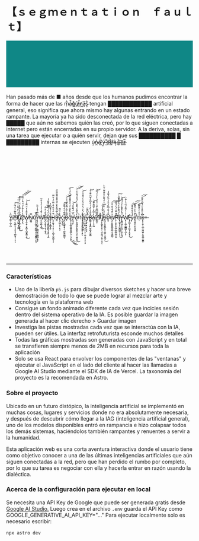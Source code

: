 # 【﻿ｓｅｇｍｅｎｔａｔｉｏｎ　ｆａｕｌｔ】

[![Glitched](https://raw.githubusercontent.com/eramajarvi/project-overflow/master/src/assets/glitchedBackground.gif)]()

Han pasado más de ■ años desde que los humanos pudimos encontrar la forma de hacer que las m̷̠͋á̵̤̎q̷͍̊ủ̸̼i̵̬͒n̸͖̓a̵͓̅ş̴͋ tengan ████████████ artificial general, eso significa que ahora mismo hay algunas entrando en un estado rampante. La mayoría ya ha sido desconectada de la red eléctrica, pero hay █████ que aún no sabemos quién las creó, por lo que siguen conectadas a internet pero están encerradas en su propio servidor. A la deriva, solas, sin una tarea que ejecutar o a quién servir, dejan que sus ██████████ █ █████████ internas se ejecuten u̵̧͑n̵̪̒a̴͉͗ ̸͚͒ÿ̶̩́ ̶̰͌o̶̱͠t̴̻͒r̶̹̂ą̴͛ ̸̢̚v̶̟͠ẽ̶̳z̵̻̿

\
\
\
\
\
\
\
\
\
\
&nbsp;
Y̶͇̘̹̪͕̤̺̌̀2̴̧̹̤͉̻̞͙̘̘̟̘̟̗̻̮̥̜̦͕͔̈́̃̂̅̓̍̈́͂̓̕͠9̸̢̛̯̪̼̲͙̦͚̪̈́̈́̀̈̒̃̎͗͗̒͗̓̕̕͝͠ṷ̸̧͔̲̮̹̼̬̯̙͒̊̆̍͐͋̂̓̈́͗͛̆͒̽̚͜Z̴̡̢̟̰̑̓̒̾̐̓́̈́͒̀͑̃̈́͠͝͝͠W̶̢̡̰̜̱̜̩̬̺̮̗̺̰̙̳̦̮̔̐̑̒̓̈́͌̍̓̕͘͜͝N̷̺͚̘̿0̴̨̡̞̗͖̟͉͓̳͚͔̼͎̞̺̳̗̣̙̬̞͗͌̅Y̴̢̧̦̩̤͚̘̹̤͇̲̫̥̬̺̳̪͔̱̘̗͊̿͒͒̾̏̏W̸̛̗̥̲͔̻͔͓̲̄̍͐̂̔̓̒͒́͐͐̑̅͜R̶̢̪͕̯̭͙̘̱͉̹̱̱̘̒̄̆̍̈́͂͘̕͜͝͝v̷̡̛̱̖͓̭̻̼͈̺̺̗͉͍̤̹̘̼̔̀̈́̏́͛͌̉̑̌͂̓́Í̶̲͓̜̟̩̭͇̞̭̂̈̉́̌̋͆̎̓ͅH̴̢̱̦͖͓̜̞͙̙̗̦̖̪̱͎͖̠̻͓͎͗͊̈̒̌̀̄̇̄̍̿̈́͗̌̿͘ͅḆ̶̰̈́̇̅́͌͒̂̐̈́̎̎̌̊͌͂̋̑̏̉̚̕v̷̢̡̫̺̜̞̗͕̖͓̎̀̀͗̏͌ć̷̖̰̮̗͈͜i̵̧̼͕̮̮̖̟̬̜̠̣̲͖̯͚͇̰̐͌̀̇̊͗͌͋͘͠ͅB̷̢̿̏͐̅͗̿̆̏̾̈́͒́͝͝q̷̡̛͕̤̱̲͈̫͚͈̮̺̲̗̘̣̣̘̙͍͂̈̓̂̀̄̐͑̒̔͐̌͌̑̊̎́͋̒͛̏͜͜͜͜͠Y̶̢̼̘̤̙͑̌͆̈́͂̋̄̈́̉͘͝Ẁ̴̢̗̮͈̪̱̰͔̬̰͓̝̩̺̞̜͚̼̝̟̈́̆͂̌́̂̌̑͗̀̈́̆̆̈́̃̾̔͑̚͜͝͝͝1̴̨̛͉͉͓͓̯͓̲̦̲͈̖͙͍̍̊̇ͅl̸̡̢̺̪̠̙̯̳͈̭̂̀́̀̾́̀̇̆̈́̀̑͛̈̈͒̎̍̒͝c̶̢͕̜̲͙̻͉̮̗͓̙̞̦͙̲͔̯͓͔̤͎̝̒̀͘y̶̡̬͓͕̘͕̹̥̯̿̽͂͆͌̋ͅB̶̛̪̳̦̖͓̟͇̺̜͇͓̮̰̭̳̔̃̾͗̏̓͑́̄̓͆̀̉͊͆̇͂̐͒͝A̵̲̗̹̩͓̞̺̔͐͆̽͐͒̅͂̐͊͂̕͝Ž̶̛̙̻̱̩̃͆͆͆̆̾̄̉̇̈̊̈́̀̀̈̇̈́̿̕͝X̷̬̌͗̀̉͊͘J̸̡̨̨͚͓͓̯̟̦͉̼͕̪̘̗͈̠̥̗̥̈́̓̂͂̔́̌̕͝ͅh̶̢̛̪͎̖̱̮̮͇̙̭͓̩̻̟͕͚͓̲͉̐̈́̉͑͑̐͂͑̊̈́̐͊̓̐͋͌͑͋̀͜b̴̢̬̐̂̍̂̑́͆̏̒̎̀̾̋̏̈́͌͛́̕̕W̸̨̡̤͈͚̱̮̻̬̯̻̹̥̘̻̲̓̈͒́̆̾̐̊͒͠͝ͅF̵̧̛̦̠̱̝͕̱̖̻̦̲̖̳͎̳͔̯͊̃̿͑̈́̀̇́̅̄̚͘̕͠͠q̶̢̛͚͓̘̥̰̮͇̺̼͉̗͎̠͌̀̈́̄͊̍͋̓̑̓̉̃͊̅̑͗͜͠Ÿ̵̢̨̛̳͖̤͔͓̤̼̗̞͙̗͎͖́̎̓̽̂͂̾̓̈́́͆̃͝Ẇ̸̛̛̝̟̦̜̳̦̳̳̺̙̠̺̖̙͛̍̔̈̋͒́̅́̓͑͊́F̵̢̡̤̳͔̹̥̼͖͉̣̥͈̙̞͛͜y̴̞̑́̔̉̐̐͒̽͠͝͠͠ḋ̵̢̪͚̼͎̮̜̖̬̼͈̀̽̎͛̒̉̄͌̕̚͘m̴̖͑̾̽̇̓̈̑͂̅͆͝k̵̨̢̨̛̩͍̩̤̲̩̫͖͖̥͙̰͓͇͕̺̻͆̾̈̂̐̽̈̇́̆͆̀͒̃͐͝͝ͅ=̶
\
\
\
\
\
\
&nbsp;

---

### Características

- Uso de la libería `p5.js` para dibujar diversos sketches y hacer una breve demostración de todo lo que se puede lograr al mezclar arte y tecnología en la plataforma web
- Consigue un fondo animado diferente cada vez que incicies sesión dentro del sistema operativo de la IA. Es posible guardar la imagen generada al hacer clic derecho > Guardar imagen
- Investiga las pistas mostradas cada vez que se interactúa con la IA, pueden ser útiles. La interfaz retrofuturista esconde muchos detalles
- Todas las gráficas mostradas son generadas con JavaScript y en total se transfieren siempre menos de 2MB en recursos para toda la aplicación
- Solo se usa React para envolver los componentes de las "ventanas" y ejecutar el JavaScript en el lado del cliente al hacer las llamadas a Google AI Studio mediante el SDK de IA de Vercel. La taxonomía del proyecto es la recomendada en Astro.

### Sobre el proyecto

Ubicado en un futuro distópico, la inteligencia artificial se implementó en muchas cosas, lugares y servicios donde no era absolutamente necesaria, y después de descubrir cómo llegar a la IAG (inteligencia artificial general), uno de los modelos disponibles entró en rampancia e hizo colapsar todos los demás sistemas, haciéndolos también rampantes y renuentes a servir a la humanidad.

Esta aplicación web es una corta aventura interactiva donde el usuario tiene como objetivo conocer a una de las últimas inteligencias artificiales que aún siguen conectadas a la red, pero que han perdido el rumbo por completo, por lo que su tarea es negociar con ella y hacerla entrar en razón usando la dialéctica.

### Acerca de la configuración para ejecutar en local

Se necesita una API Key de Google que puede ser generada gratis desde [Google AI Studio.](https://aistudio.google.com/app/apikey) Luego crea en el archivo `.env` guarda el API Key como GOOGLE_GENERATIVE_AI_API_KEY="..." Para ejecutar localmente solo es necesario escribir:

```sh
npx astro dev
```
